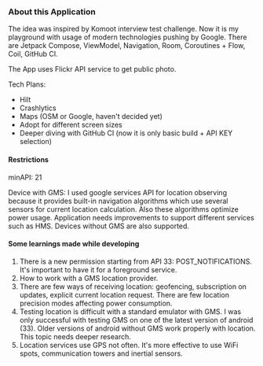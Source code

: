 ### About this Application

The idea was inspired by Komoot interview test challenge.
Now it is my playground with usage of modern technologies pushing by Google.
There are Jetpack Compose, ViewModel, Navigation, Room, Coroutines + Flow, Coil, GitHub CI.

The App uses Flickr API service to get public photo.

Tech Plans:
  * Hilt
  * Crashlytics
  * Maps (OSM or Google, haven't decided yet)
  * Adopt for different screen sizes
  * Deeper diving with GitHub CI (now it is only basic build + API KEY selection)

#### Restrictions

minAPI: 21

Device with GMS:
I used google services API for location observing because it provides built-in navigation algorithms 
which use several sensors for current location calculation. Also these algorithms optimize power usage.
Application needs improvements to support different services such as HMS.
Devices without GMS are also supported.


#### Some learnings made while developing

1. There is a new permission starting from API 33: POST_NOTIFICATIONS. It's important to have it for a foreground service.
2. How to work with a GMS location provider.
3. There are few ways of receiving location: geofencing, subscription on updates, explicit current location request.
   There are few location precision modes affecting power consumption.
4. Testing location is difficult with a standard emulator with GMS. I was only successful with testing
   GMS on one of the latest version of android (33). Older versions of android without GMS work properly with location.
   This topic needs deeper research.
5. Location services use GPS not often. It's more effective to use WiFi spots, communication towers and inertial sensors.
